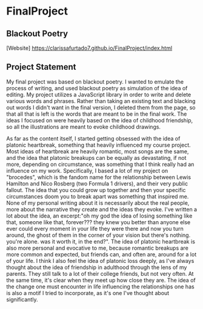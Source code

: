 # FinalProject
## Blackout Poetry
[Website] https://clarissafurtado7.github.io/FinalProject/index.html
## Project Statement
My final project was based on blackout poetry. I wanted to emulate the process of writing, and used blackout poetry as simulation of the idea of editing. My project utilizes a JavaScript library in order to write and delete various words and phrases. Rather than taking an existing text and blacking out words I didn't want in the final version, I deleted them from the page, so that all that is left is the words that are meant to be in the final work. The ideas I focused on were heavily based on the idea of childhood friendship, so all the illustrations are meant to evoke childhood drawings. 

As far as the content itself, I started getting obsessed with the idea of platonic heartbreak, something that heavily influenced my course project. Most ideas of heartbreak are heavily romantic, most songs are the same, and the idea that platonic breakups can be equally as devastating, if not more, depending on circumstance, was something that I think really had an influence on my work. Specifically, I based a lot of my project on "brocedes", which is the fandom name for the relationship between Lewis Hamilton and Nico Rosberg (two Formula 1 drivers), and their very public fallout. The idea that you could grow up together and then your specific circumstances doom you to break apart was something that inspired me. None of my personal writing about it is necessarily about the real people, more about the narrative they create and the ideas they evoke. I've written a lot about the idea, an excerpt:"oh my god the idea of losing something like that, someone like that, forever??? they knew you better than anyone else ever could every moment in your life they were there and now you turn around, the ghost of them in the corner of your vision but there's nothing. you're alone. was it worth it, in the end?". The idea of platonic heartbreak is also more personal and evocative to me, because romantic breakups are more common and expected, but friends can, and often are, around for a lot of your life. I think I also feel the idea of platonic loss deeply, as I've always thought about the idea of friendship in adulthood through the lens of my parents. They still talk to a lot of their college friends, but not very often. At the same time, it's clear when they meet up how close they are. The idea of the change one must encounter in life influencing the relationships one has is also a motif I tried to incorporate, as it's one I've thought about significantly.
